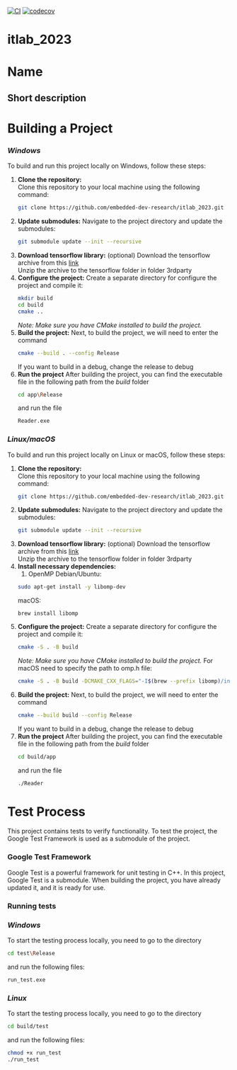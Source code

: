 [![CI](https://github.com/embedded-dev-research/itlab_2023/actions/workflows/ci.yml/badge.svg)](https://github.com/embedded-dev-research/itlab_2023/actions/workflows/ci.yml)
[![codecov](https://codecov.io/gh/embedded-dev-research/itlab_2023/graph/badge.svg?token=L3OS8C4BI6)](https://codecov.io/gh/embedded-dev-research/itlab_2023)

# itlab_2023
# Name
## Short description ##
# **Building a Project**
### *Windows*
To build and run this project locally on Windows, follow these steps:

1. **Clone the repository:**  
   Clone this repository to your local machine using the following command:
   ```bash
   git clone https://github.com/embedded-dev-research/itlab_2023.git
   ```
2. **Update submodules:**
   Navigate to the project directory and update the submodules:
   ```bash
   git submodule update --init --recursive
3. **Download tensorflow library:** (optional)
   Download the tensorflow archive from this [link](https://www.tensorflow.org/install/lang_c?hl=ru)\
   Unzip the archive to the tensorflow folder in folder 3rdparty
4. **Configure the project:**
   Create a separate directory for configure the project and compile it:
   ```bash
   mkdir build
   cd build
   cmake ..
    ```
    *Note: Make sure you have CMake installed to build the project.*
5. **Build the project:**
   Next, to build the project, we will need to enter the command
    ```bash
   cmake --build . --config Release
    ```
    If you want to build in a debug, change the release to debug
6. **Run the project**
   After building the project, you can find the executable file in the following path from the *build* folder
   ```bash
   cd app\Release
    ```
   and run the file
    ```bash
   Reader.exe
    ```
### *Linux/macOS*
   To build and run this project locally on Linux or macOS, follow these steps:

1. **Clone the repository:**  
   Clone this repository to your local machine using the following command:
   ```bash
   git clone https://github.com/embedded-dev-research/itlab_2023.git
   ```
2. **Update submodules:**
   Navigate to the project directory and update the submodules:
   ```bash
   git submodule update --init --recursive
3. **Download tensorflow library:** (optional)
   Download the tensorflow archive from this [link](https://www.tensorflow.org/install/lang_c?hl=ru)\
   Unzip the archive to the tensorflow folder in folder 3rdparty
4. **Install necessary dependencies:**
   1. OpenMP
     Debian/Ubuntu:
     ```bash
     sudo apt-get install -y libomp-dev
     ```
     macOS:
     ```
     brew install libomp
     ```
5. **Configure the project:**
   Create a separate directory for configure the project and compile it:
   ```bash
   cmake -S . -B build
    ```
    *Note: Make sure you have CMake installed to build the project.*
   For macOS need to specify the path to omp.h file:
   ```bash
   cmake -S . -B build -DCMAKE_CXX_FLAGS="-I$(brew --prefix libomp)/include" -DCMAKE_C_FLAGS="-I$(brew --prefix libomp)/include"
   ```
6. **Build the project:**
   Next, to build the project, we will need to enter the command
    ```bash
   cmake --build build --config Release
    ```
    If you want to build in a debug, change the release to debug
7. **Run the project**
   After building the project, you can find the executable file in the following path from the *build* folder
   ```bash
   cd build/app
    ```
   and run the file
    ```bash
   ./Reader
    ```
# Test Process
   This project contains tests to verify functionality.
   To test the project, the Google Test Framework is used as a submodule of the project.
   ### Google Test Framework

   Google Test is a powerful framework for unit testing in C++. In this project, Google Test is a submodule. When building the project, you have already       updated it, and it is ready for use.
   ### Running tests
   ### *Windows*
   
   To start the testing process locally, you need to go to the directory
   ```bash
   cd test\Release
   ```
   and run the following files:
   ```bash
   run_test.exe
   ```
### *Linux*
To start the testing process locally, you need to go to the directory
   ```bash
   cd build/test
   ```
   and run the following files:
   ```bash
   chmod +x run_test
   ./run_test
   ```
